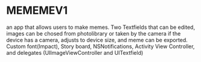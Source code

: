# MEMEMEV1
an app that allows users to make memes. Two Textfields that can be edited, images can be chosed from photolibrary or taken by the camera if the device has a camera, adjusts to device size, and meme can be exported. Custom font(Impact), Story board, NSNotifications, Activity View Controller,  and delegates (UIImageViewController and UITextfield)

